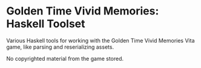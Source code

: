 # Golden Time Vivid Memories: Haskell Toolset
Various Haskell tools for working with the Golden Time Vivid Memories Vita game,
like parsing and reserializing assets.

No copyrighted material from the game stored.
